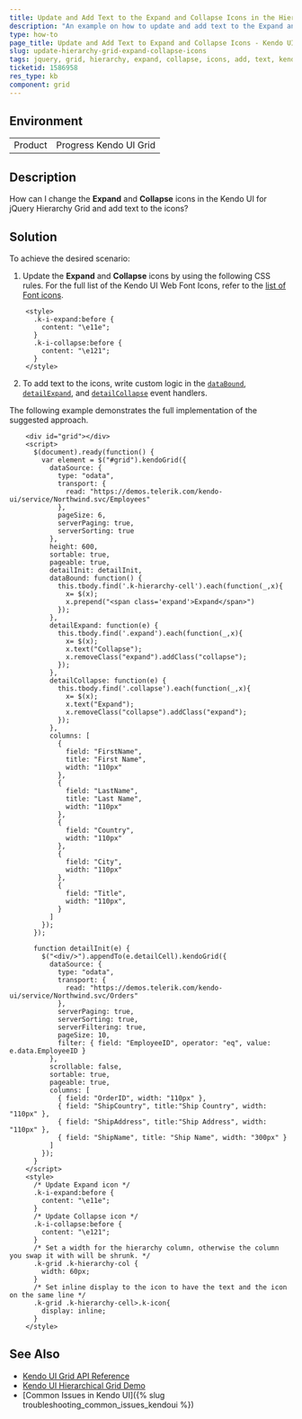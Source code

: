 ```yaml
---
title: Update and Add Text to the Expand and Collapse Icons in the Hierarchy Grid
description: "An example on how to update and add text to the Expand and Collapse icons in a Kendo UI for jQuery hierarchical Grid."
type: how-to
page_title: Update and Add Text to Expand and Collapse Icons - Kendo UI Hierarchy Grid for jQuery
slug: update-hierarchy-grid-expand-collapse-icons
tags: jquery, grid, hierarchy, expand, collapse, icons, add, text, kendo grid
ticketid: 1586958
res_type: kb
component: grid
---
```


## Environment

<table>
 <tr>
  <td>Product</td>
  <td>Progress Kendo UI Grid</td>
 </tr>
</table>


## Description

How can I change the **Expand** and **Collapse** icons in the Kendo UI for jQuery Hierarchy Grid and add text to the icons?

## Solution

To achieve the desired scenario:
 
1. Update the **Expand** and **Collapse** icons by using the following CSS rules. For the full list of the Kendo UI Web Font Icons, refer to the [list of Font icons](/styles-and-layout/sass-themes/font-icons#list-of-font-icons).

```
    <style>
      .k-i-expand:before {
        content: "\e11e";
      }
      .k-i-collapse:before {
        content: "\e121";
      }
    </style>
```


2. To add text to the icons, write custom logic in the [`dataBound`](/api/javascript/ui/grid/events/databound), [`detailExpand`](/api/javascript/ui/grid/events/detailexpand), and [`detailCollapse`](/api/javascript/ui/grid/events/detailcollapse) event handlers.


The following example demonstrates the full implementation of the suggested approach.

```dojo
    <div id="grid"></div>
    <script>
      $(document).ready(function() {
        var element = $("#grid").kendoGrid({
          dataSource: {
            type: "odata",
            transport: {
              read: "https://demos.telerik.com/kendo-ui/service/Northwind.svc/Employees"
            },
            pageSize: 6,
            serverPaging: true,
            serverSorting: true
          },
          height: 600,
          sortable: true,
          pageable: true,
          detailInit: detailInit,
          dataBound: function() {
            this.tbody.find('.k-hierarchy-cell').each(function(_,x){
              x= $(x);
              x.prepend("<span class='expand'>Expand</span>")
            });
          },
          detailExpand: function(e) {
            this.tbody.find('.expand').each(function(_,x){
              x= $(x);
              x.text("Collapse");
              x.removeClass("expand").addClass("collapse");
            });
          },
          detailCollapse: function(e) {
            this.tbody.find('.collapse').each(function(_,x){
              x= $(x);
              x.text("Expand");
              x.removeClass("collapse").addClass("expand");
            });
          },
          columns: [
            {
              field: "FirstName",
              title: "First Name",
              width: "110px"
            },
            {
              field: "LastName",
              title: "Last Name",
              width: "110px"
            },
            {
              field: "Country",
              width: "110px"
            },
            {
              field: "City",
              width: "110px"
            },
            {
              field: "Title",
              width: "110px",
            }
          ]
        });
      });

      function detailInit(e) {
        $("<div/>").appendTo(e.detailCell).kendoGrid({
          dataSource: {
            type: "odata",
            transport: {
              read: "https://demos.telerik.com/kendo-ui/service/Northwind.svc/Orders"
            },
            serverPaging: true,
            serverSorting: true,
            serverFiltering: true,
            pageSize: 10,
            filter: { field: "EmployeeID", operator: "eq", value: e.data.EmployeeID }
          },
          scrollable: false,
          sortable: true,
          pageable: true,
          columns: [
            { field: "OrderID", width: "110px" },
            { field: "ShipCountry", title:"Ship Country", width: "110px" },
            { field: "ShipAddress", title:"Ship Address", width: "110px" },
            { field: "ShipName", title: "Ship Name", width: "300px" }
          ]
        });
      }
    </script>
    <style>
      /* Update Expand icon */
      .k-i-expand:before {
        content: "\e11e";
      }
      /* Update Collapse icon */
      .k-i-collapse:before {
        content: "\e121";
      }
      /* Set a width for the hierarchy column, otherwise the column you swap it with will be shrunk. */
      .k-grid .k-hierarchy-col {
        width: 60px;
      }
      /* Set inline display to the icon to have the text and the icon on the same line */
      .k-grid .k-hierarchy-cell>.k-icon{
        display: inline;
      }
    </style>
```
## See Also

* [Kendo UI Grid API Reference](/api/javascript/ui/grid)
* [Kendo UI Hierarchical Grid Demo](https://demos.telerik.com/kendo-ui/grid/hierarchy)
* [Common Issues in Kendo UI]({% slug troubleshooting_common_issues_kendoui %})

